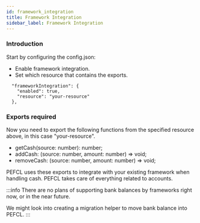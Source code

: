 ```yaml
---
id: framework_integration
title: Framework Integration
sidebar_label: Framework Integration
---
```


### Introduction

Start by configuring the config.json:

- Enable framework integration.
- Set which resource that contains the exports.

```
  "frameworkIntegration": {
    "enabled": true,
    "resource": "your-resource"
  },
```

### Exports required

Now you need to export the following functions from the specified resource above, in this case "your-resource".

- getCash(source: number): number;
- addCash: (source: number, amount: number) => void;
- removeCash: (source: number, amount: number) => void;

PEFCL uses these exports to integrate with your existing framework when handling cash. PEFCL takes care of everything related to accounts.

:::info
There are no plans of supporting bank balances by frameworks right now, or in the near future.

We might look into creating a migration helper to move bank balance into PEFCL.
:::
